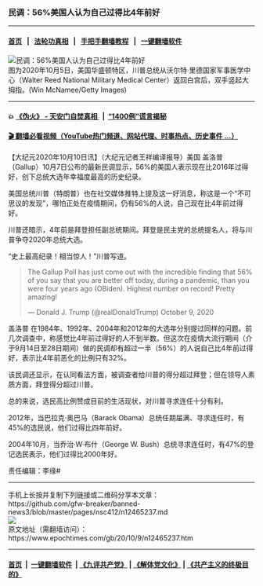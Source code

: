 ### 民调：56%美国人认为自己过得比4年前好
------------------------

#### [首页](https://github.com/gfw-breaker/banned-news3/blob/master/README.md) &nbsp;&nbsp;|&nbsp;&nbsp; [法轮功真相](https://github.com/begood0513/basic/blob/master/README.md)  &nbsp;&nbsp;|&nbsp;&nbsp; [手把手翻墙教程](https://github.com/gfw-breaker/guides/wiki)  &nbsp;&nbsp;|&nbsp;&nbsp; [一键翻墙软件](https://github.com/gfw-breaker/nogfw/blob/master/README.md)  



<div><img alt="民调：56%美国人认为自己过得比4年前好" class="attachment-djy_600_400 size-djy_600_400 wp-post-image" src="https://i.epochtimes.com/assets/uploads/2020/10/GettyImages-1278687655-600x400.jpg"/>
<div class="caption">
 图为2020年10月5日，美国华盛顿特区，川普总统从沃尔特·里德国家军事医学中心（Walter Reed National Military Medical Center）返回白宫后，双手竖起大拇指。(Win McNamee/Getty Images)
</div></div><hr/>

#### 💥 [《伪火》 - 天安门自焚真相 ](http://158.247.195.190:10000/videos/blog/weihuo.html)&nbsp; |&nbsp; [“1400例”谎言揭秘  ](http://158.247.195.190:10000/videos/blog/jiexi1400.html)

#### [ 🎬  翻墙必看视频（YouTube热门频道、网站代理、时事热点、历史事件 ...）](https://github.com/gfw-breaker/links/blob/master/banned.md)

<div><p>
 【大纪元2020年10月10日讯】（大纪元记者王祥编译报导）美国
 <ok href="https://www.epochtimes.com/gb/tag/%E7%9B%96%E6%B4%9B%E6%99%AE.html">
  盖洛普
 </ok>
 （Gallup）10月7日公布的最新民调显示，56%的美国人表示现在比2016年过得好，创下总统大选年幸福度最高的历史纪录。
</p>
<p>
 美国总统川普（特朗普）也在社交媒体推特上提及这一好消息，称这是一个“不可思议的发现”，哪怕正处在疫情期间，仍有56%的人说，自己现在比4年前过得好。
</p>
<p>
 川普还暗示，4年前是拜登担任副总统期间。拜登是民主党的总统提名人，将与川普争夺2020年总统大选。
</p>
<p>
 “史上最高纪录！相当惊人！”川普写道。
</p>
<p>
</p>
<blockquote class="twitter-tweet">
 <p dir="ltr" lang="en">
  The Gallup Poll has just come out with the incredible finding that 56% of you say that you are better off today, during a pandemic, than you were four years ago (OBiden). Highest number on record! Pretty amazing!
 </p>
 <p>
  — Donald J. Trump (@realDonaldTrump)
  <ok href="https://twitter.com/realDonaldTrump/status/1314402920474042371?ref_src=twsrc%5Etfw">
   October 9, 2020
  </ok>
 </p>
</blockquote>
<p>
 <p>
  <ok href="https://www.epochtimes.com/gb/tag/%E7%9B%96%E6%B4%9B%E6%99%AE.html">
   盖洛普
  </ok>
  在1984年、1992年、2004年和2012年的大选年分别提过同样的问题。前几次调查中，称感觉比4年前过得好的人不到半数。但这次在疫情大流行期间（介于9月14日至28日期间）做的民调却有超过一半（56%）的人说自己比4年前过得好，表示比4年前恶化的比例只有32%。
 </p>
 <p>
  该民调还显示，在认同看法方面，被调查者给川普的得分超过拜登；但在领导人素质方面，拜登得分超过川普。
 </p>
 <p>
  总的来说，选民高比例赞成目前的生活现状，对川普寻求连任十分有利。
 </p>
 <p>
  2012年，当巴拉克·奥巴马（Barack Obama）总统任期届满、寻求连任时，有45%的选民说，他们过得比四年前好。
 </p>
 <p>
  2004年10月，当乔治·W·布什（George W. Bush）总统寻求连任时，有47%的登记选民表示，他们过得比2000年好。
 </p>
 <p>
  责任编辑：李缘#
 </p>
</p></div>
<hr/>
手机上长按并复制下列链接或二维码分享本文章：<br/>
https://github.com/gfw-breaker/banned-news3/blob/master/pages/nsc412/n12465237.md <br/>
<a href='https://github.com/gfw-breaker/banned-news3/blob/master/pages/nsc412/n12465237.md'><img src='https://github.com/gfw-breaker/banned-news3/blob/master/pages/nsc412/n12465237.md.png'/></a> <br/>
原文地址（需翻墙访问）：https://www.epochtimes.com/gb/20/10/9/n12465237.htm


------------------------
#### [首页](https://github.com/gfw-breaker/banned-news3/blob/master/README.md) &nbsp;|&nbsp; [一键翻墙软件](https://github.com/gfw-breaker/nogfw/blob/master/README.md) &nbsp;| [《九评共产党》](https://github.com/gfw-breaker/9ping.md/blob/master/README.md#九评之一评共产党是什么) | [《解体党文化》](https://github.com/gfw-breaker/jtdwh.md/blob/master/README.md) | [《共产主义的终极目的》](https://github.com/gfw-breaker/gczydzjmd.md/blob/master/README.md)


<img src='http://gfw-breaker.win/banned-news3/pages/nsc412/n12465237.md' width='0px' height='0px'/>